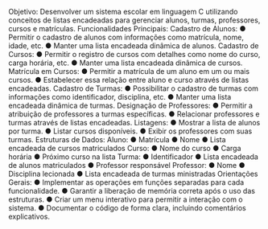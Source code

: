 Objetivo:
Desenvolver um sistema escolar em linguagem C utilizando conceitos de listas encadeadas para gerenciar alunos, turmas, professores, cursos e matrículas.
Funcionalidades Principais:
	Cadastro de Alunos:
●	Permitir o cadastro de alunos com informações como matrícula, nome, idade, etc.
●	Manter uma lista encadeada dinâmica de alunos.
	Cadastro de Cursos:
●	Permitir o registro de cursos com detalhes como nome do curso, carga horária, etc.
●	Manter uma lista encadeada dinâmica de cursos.
	Matrícula em Cursos:
●	Permitir a matrícula de um aluno em um ou mais cursos.
●	Estabelecer essa relação entre aluno e curso através de listas encadeadas.
	Cadastro de Turmas:
●	Possibilitar o cadastro de turmas com informações como identificador, disciplina, etc.
●	Manter uma lista encadeada dinâmica de turmas.
	Designação de Professores:
●	Permitir a atribuição de professores a turmas específicas.
●	Relacionar professores e turmas através de listas encadeadas.
	Listagens:
●	Mostrar a lista de alunos por turma.
●	Listar cursos disponíveis.
●	Exibir os professores com suas turmas.
Estruturas de Dados:
	Aluno:
●	Matrícula
●	Nome
●	Lista encadeada de cursos matriculados
	Curso:
●	Nome do curso
●	Carga horária
●	Próximo curso na lista
	Turma:
●	Identificador
●	Lista encadeada de alunos matriculados
●	Professor responsável
	Professor:
●	Nome
●	Disciplina lecionada
●	Lista encadeada de turmas ministradas
Orientações Gerais:
●	Implementar as operações em funções separadas para cada funcionalidade.
●	Garantir a liberação de memória correta após o uso das estruturas.
●	Criar um menu interativo para permitir a interação com o sistema.
●	Documentar o código de forma clara, incluindo comentários explicativos.
